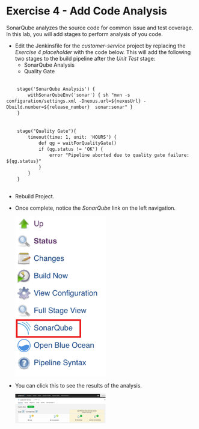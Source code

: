 # Exercise 4 - Add Code Analysis
SonarQube analyzes the source code for common issue and test coverage.  In this lab, you will add stages to perform analysis of you code.

* Edit the Jenkinsfile for the *customer-service* project by replacing the *Exercise 4 placeholder*  with the code below. 
  This will add the following two stages to the build pipeline after the *Unit Test* stage:
    * SonarQube Analysis
    * Quality Gate

```
	
	stage('SonarQube Analysis') {
		withSonarQubeEnv('sonar') { sh "mvn -s configuration/settings.xml -Dnexus.url=${nexusUrl} -Dbuild.number=${release_number}  sonar:sonar" }
	}


	stage("Quality Gate"){
		timeout(time: 1, unit: 'HOURS') {
			def qg = waitForQualityGate()
			if (qg.status != 'OK') {
				error "Pipeline aborted due to quality gate failure: ${qg.status}"
			}
		}
	}
	
```

* Rebuild Project.

* Once complete, notice the *SonarQube* link on the left navigation.  

    
    <img src="../images/sonar_qube.png" alt="sonar_qube" width="50%">

* You can click this to see the results of the analysis.  


    <img src="../images/sonar_qube_overview.png" alt="sonar_qube_overview" width="50%">